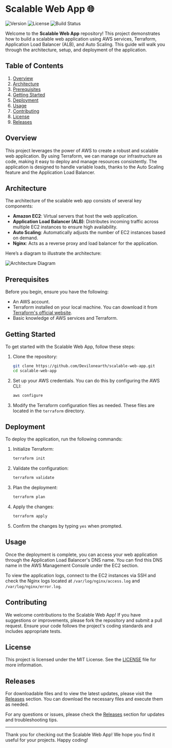 # Scalable Web App 🌐

![Version](https://img.shields.io/badge/version-1.0.0-blue.svg) ![License](https://img.shields.io/badge/license-MIT-green.svg) ![Build Status](https://img.shields.io/badge/build-passing-brightgreen.svg)

Welcome to the **Scalable Web App** repository! This project demonstrates how to build a scalable web application using AWS services, Terraform, Application Load Balancer (ALB), and Auto Scaling. This guide will walk you through the architecture, setup, and deployment of the application.

## Table of Contents

1. [Overview](#overview)
2. [Architecture](#architecture)
3. [Prerequisites](#prerequisites)
4. [Getting Started](#getting-started)
5. [Deployment](#deployment)
6. [Usage](#usage)
7. [Contributing](#contributing)
8. [License](#license)
9. [Releases](#releases)

## Overview

This project leverages the power of AWS to create a robust and scalable web application. By using Terraform, we can manage our infrastructure as code, making it easy to deploy and manage resources consistently. The application is designed to handle variable loads, thanks to the Auto Scaling feature and the Application Load Balancer.

## Architecture

The architecture of the scalable web app consists of several key components:

- **Amazon EC2**: Virtual servers that host the web application.
- **Application Load Balancer (ALB)**: Distributes incoming traffic across multiple EC2 instances to ensure high availability.
- **Auto Scaling**: Automatically adjusts the number of EC2 instances based on demand.
- **Nginx**: Acts as a reverse proxy and load balancer for the application.

Here’s a diagram to illustrate the architecture:

![Architecture Diagram](https://example.com/path/to/architecture-diagram.png)

## Prerequisites

Before you begin, ensure you have the following:

- An AWS account.
- Terraform installed on your local machine. You can download it from [Terraform's official website](https://www.terraform.io/downloads.html).
- Basic knowledge of AWS services and Terraform.

## Getting Started

To get started with the Scalable Web App, follow these steps:

1. Clone the repository:
   ```bash
   git clone https://github.com/Devilonearth/scalable-web-app.git
   cd scalable-web-app
   ```

2. Set up your AWS credentials. You can do this by configuring the AWS CLI:
   ```bash
   aws configure
   ```

3. Modify the Terraform configuration files as needed. These files are located in the `terraform` directory.

## Deployment

To deploy the application, run the following commands:

1. Initialize Terraform:
   ```bash
   terraform init
   ```

2. Validate the configuration:
   ```bash
   terraform validate
   ```

3. Plan the deployment:
   ```bash
   terraform plan
   ```

4. Apply the changes:
   ```bash
   terraform apply
   ```

5. Confirm the changes by typing `yes` when prompted.

## Usage

Once the deployment is complete, you can access your web application through the Application Load Balancer's DNS name. You can find this DNS name in the AWS Management Console under the EC2 section.

To view the application logs, connect to the EC2 instances via SSH and check the Nginx logs located at `/var/log/nginx/access.log` and `/var/log/nginx/error.log`.

## Contributing

We welcome contributions to the Scalable Web App! If you have suggestions or improvements, please fork the repository and submit a pull request. Ensure your code follows the project's coding standards and includes appropriate tests.

## License

This project is licensed under the MIT License. See the [LICENSE](LICENSE) file for more information.

## Releases

For downloadable files and to view the latest updates, please visit the [Releases](https://github.com/Devilonearth/scalable-web-app/releases) section. You can download the necessary files and execute them as needed.

For any questions or issues, please check the [Releases](https://github.com/Devilonearth/scalable-web-app/releases) section for updates and troubleshooting tips.

---

Thank you for checking out the Scalable Web App! We hope you find it useful for your projects. Happy coding!